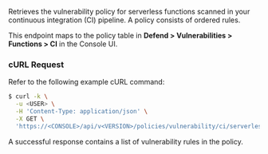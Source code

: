 Retrieves the vulnerability policy for serverless functions scanned in your continuous integration (CI) pipeline.
A policy consists of ordered rules.

This endpoint maps to the policy table in **Defend > Vulnerabilities > Functions > CI** in the Console UI.


### cURL Request

Refer to the following example cURL command:

```bash
$ curl -k \
  -u <USER> \
  -H 'Content-Type: application/json' \
  -X GET \
  'https://<CONSOLE>/api/v<VERSION>/policies/vulnerability/ci/serverless'
```

A successful response contains a list of vulnerability rules in the policy.

